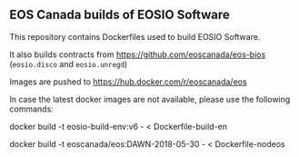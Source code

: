 EOS Canada builds of EOSIO Software
-----------------------------------

This repository contains Dockerfiles used to build EOSIO Software.

It also builds contracts from https://github.com/eoscanada/eos-bios
(`eosio.disco` and `eosio.unregd`)

Images are pushed to https://hub.docker.com/r/eoscanada/eos

In case the latest docker images are not available, please use the following commands:

docker build -t eosio-build-env:v6 - < Dockerfile-build-en

docker build -t eoscanada/eos:DAWN-2018-05-30 - < Dockerfile-nodeos
